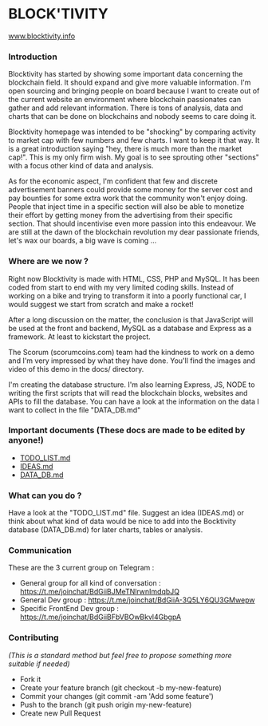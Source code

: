 # BLOCK'TIVITY 

www.blocktivity.info

### Introduction

Blocktivity has started by showing some important data concerning the blockchain field. It should expand and give more valuable information. I'm open sourcing and bringing people on board because I want to create out of the current website an environment where blockchain passionates can gather and add relevant information. There is tons of analysis, data and charts that can be done on blockchains and nobody seems to care doing it. 

Blocktivity homepage was intended to be "shocking" by comparing activity to market cap with few numbers and few charts. I want to keep it that way. It is a great introduction saying "hey, there is much more than the market cap!". This is my only firm wish. My goal is to see sprouting other "sections" with a focus other kind of data and analysis. 

As for the economic aspect, I'm confident that few and discrete advertisement banners could provide some money for the server cost and pay bounties for some extra work that the community won't enjoy doing. People that inject time in a specific section will also be able to monetize their effort by getting money from the advertising from their specific section. That should incentivise even more passion into this endeavour.  We are still at the dawn of the blockchain revolution my dear passionate friends, let's wax our boards, a big wave is coming ... 

### Where are we now ?

Right now Blocktivity is made with HTML, CSS, PHP and MySQL. It has been coded from start to end with my very limited coding skills. Instead of working on a bike and trying to transform it into a poorly functional car, I would suggest we start from scratch and make a rocket!

After a long discussion on the matter, the conclusion is that JavaScript will be used at the front and backend, MySQL as a database and Express as a framework. At least to kickstart the project. 
 
The Scorum (scorumcoins.com) team had the kindness to work on a demo and I'm very impressed by what they have done. You'll find the images and video of this demo in the docs/ directory. 

I'm creating the database structure. 
I'm also learning Express, JS, NODE to writing the first scripts that will read the blockchain blocks, websites and APIs to fill the database. You can have a look at the information on the data I want to collect in the file "DATA_DB.md"

### Important documents (These docs are made to be edited by anyone!) 

- [TODO_LIST.md](https://github.com/EstefanTT/blocktivity.old/blob/master/TODO_LIST.md) 
- [IDEAS.md](https://github.com/EstefanTT/blocktivity/blob/master/TODO_LIST.md)   
- [DATA_DB.md](https://github.com/EstefanTT/blocktivity.old/blob/master/DATA_DB.md)   

### What can you do ? 

Have a look at the "TODO_LIST.md" file. Suggest an idea (IDEAS.md) or think about what kind of data would be nice to add into the Bocktivity database (DATA_DB.md) for later charts, tables or analysis. 

### Communication 

These are the 3 current group on Telegram :

 - General group for all kind of conversation : https://t.me/joinchat/BdGiiBJMeTNlrwnImdqbJQ
 - General Dev group : https://t.me/joinchat/BdGiiA-3Q5LY6QU3GMwepw
 - Specific FrontEnd Dev group : https://t.me/joinchat/BdGiiBFbVBOwBkvl4GbgpA

### Contributing

*(This is a standard method but feel free to propose something more suitable if needed)*

 - Fork it
 - Create your feature branch (git checkout -b my-new-feature)
 - Commit your changes (git commit -am 'Add some feature')
 - Push to the branch (git push origin my-new-feature)
 - Create new Pull Request
